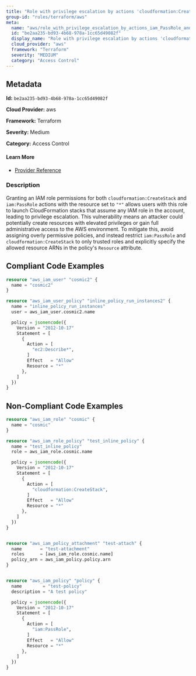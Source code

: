 ```yaml
---
title: "Role with privilege escalation by actions 'cloudformation:CreateStack' and 'iam:PassRole'"
group-id: "rules/terraform/aws"
meta:
  name: "aws/role_with_privilege_escalation_by_actions_iam_PassRole_and_cloudformation_CreateStack"
  id: "be2aa235-bd93-4b68-978a-1cc65d49082f"
  display_name: "Role with privilege escalation by actions 'cloudformation:CreateStack' and 'iam:PassRole'"
  cloud_provider: "aws"
  framework: "Terraform"
  severity: "MEDIUM"
  category: "Access Control"
---
```

## Metadata

**Id:** `be2aa235-bd93-4b68-978a-1cc65d49082f`

**Cloud Provider:** aws

**Framework:** Terraform

**Severity:** Medium

**Category:** Access Control

#### Learn More

 - [Provider Reference](https://registry.terraform.io/providers/hashicorp/aws/latest/docs/resources/iam_role_policy#policy)

### Description

 Granting an IAM role permissions for both `cloudformation:CreateStack` and `iam:PassRole` actions with the resource set to `"*"` allows users with this role to launch CloudFormation stacks that assume any IAM role in the account, leading to privilege escalation. This vulnerability means an attacker could potentially create resources with elevated privileges or gain full administrative access to the AWS environment. To mitigate this, avoid assigning overly permissive policies, and instead restrict `iam:PassRole` and `cloudformation:CreateStack` to only trusted roles and explicitly specify the allowed resource ARNs in the policy's `Resource` attribute.


## Compliant Code Examples
```terraform
resource "aws_iam_user" "cosmic2" {
  name = "cosmic2"
}

resource "aws_iam_user_policy" "inline_policy_run_instances2" {
  name = "inline_policy_run_instances"
  user = aws_iam_user.cosmic2.name

  policy = jsonencode({
    Version = "2012-10-17"
    Statement = [
      {
        Action = [
          "ec2:Describe*",
        ]
        Effect   = "Allow"
        Resource = "*"
      },
    ]
  })
}

```
## Non-Compliant Code Examples
```terraform
resource "aws_iam_role" "cosmic" {
  name = "cosmic"
}

resource "aws_iam_role_policy" "test_inline_policy" {
  name = "test_inline_policy"
  role = aws_iam_role.cosmic.name

  policy = jsonencode({
    Version = "2012-10-17"
    Statement = [
      {
        Action = [
          "cloudformation:CreateStack",
        ]
        Effect   = "Allow"
        Resource = "*"
      },
    ]
  })
}


resource "aws_iam_policy_attachment" "test-attach" {
  name       = "test-attachment"
  roles      = [aws_iam_role.cosmic.name]
  policy_arn = aws_iam_policy.policy.arn
}


resource "aws_iam_policy" "policy" {
  name        = "test-policy"
  description = "A test policy"

  policy = jsonencode({
    Version = "2012-10-17"
    Statement = [
      {
        Action = [
          "iam:PassRole",
        ]
        Effect   = "Allow"
        Resource = "*"
      },
    ]
  })
}

```